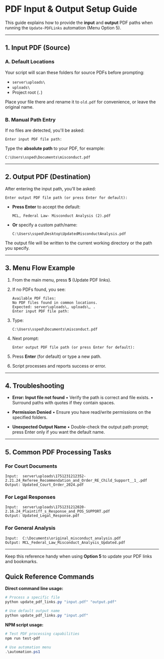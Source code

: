 # PDF Input & Output Setup Guide

This guide explains how to provide the **input** and **output** PDF paths when running the `Update-PDFLinks` automation (Menu Option 5).

---

## 1. Input PDF (Source)

### A. Default Locations

Your script will scan these folders for source PDFs before prompting:

* `server\uploads\`
* `uploads\`
* Project root (`.`)

Place your file there and rename it to `old.pdf` for convenience, or leave the original name.

### B. Manual Path Entry

If no files are detected, you'll be asked:

```
Enter input PDF file path:
```

Type the **absolute path** to your PDF, for example:

```text
C:\Users\ssped\Documents\misconduct.pdf
```

---

## 2. Output PDF (Destination)

After entering the input path, you'll be asked:

```
Enter output PDF file path (or press Enter for default):
```

* **Press Enter** to accept the default:

  ```text
  MCL, Federal Law- Misconduct Analysis (2).pdf
  ```
* **Or** specify a custom path/name:

  ```text
  C:\Users\ssped\Desktop\UpdatedMisconductAnalysis.pdf
  ```

The output file will be written to the current working directory or the path you specify.

---

## 3. Menu Flow Example

1. From the main menu, press **5** (Update PDF links).
2. If no PDFs found, you see:

   ```text
   Available PDF files:
   No PDF files found in common locations.
   Expected: server\uploads\, uploads\, .
   Enter input PDF file path:
   ```
3. Type:

   ```text
   C:\Users\ssped\Documents\misconduct.pdf
   ```
4. Next prompt:

   ```text
   Enter output PDF file path (or press Enter for default):
   ```
5. Press **Enter** (for default) or type a new path.
6. Script processes and reports success or error.

---

## 4. Troubleshooting

* **Error: Input file not found**
  • Verify the path is correct and file exists.
  • Surround paths with quotes if they contain spaces.

* **Permission Denied**
  • Ensure you have read/write permissions on the specified folders.

* **Unexpected Output Name**
  • Double-check the output path prompt; press Enter only if you want the default name.

---

## 5. Common PDF Processing Tasks

### For Court Documents
```text
Input:  server\uploads\1751231212352-2.21.24_Referee_Recommendation_and_Order_RE_Child_Support__1_.pdf
Output: Updated_Court_Order_2024.pdf
```

### For Legal Responses
```text
Input:  server\uploads\1751231212020-2.16.24_Plaintiff_s_Response_and_POS_SUPPORT.pdf
Output: Updated_Legal_Response.pdf
```

### For General Analysis
```text
Input:  C:\Documents\original_misconduct_analysis.pdf
Output: MCL_Federal_Law_Misconduct_Analysis_Updated.pdf
```

---

Keep this reference handy when using **Option 5** to update your PDF links and bookmarks.

## Quick Reference Commands

**Direct command line usage:**
```powershell
# Process a specific file
python update_pdf_links.py "input.pdf" "output.pdf"

# Use default output name
python update_pdf_links.py "input.pdf"
```

**NPM script usage:**
```powershell
# Test PDF processing capabilities
npm run test-pdf

# Use automation menu
.\automation.ps1
```
